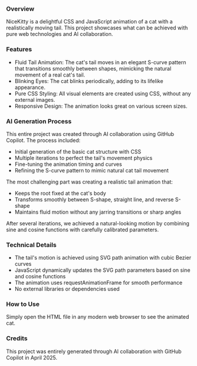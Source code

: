 ### Overview
NiceKitty is a delightful CSS and JavaScript animation of a cat with a realistically moving tail. This project showcases what can be achieved with pure web technologies and AI collaboration.

### Features
- Fluid Tail Animation: The cat's tail moves in an elegant S-curve pattern that transitions smoothly between shapes, mimicking the natural movement of a real cat's tail.
- Blinking Eyes: The cat blinks periodically, adding to its lifelike appearance.
- Pure CSS Styling: All visual elements are created using CSS, without any external images.
- Responsive Design: The animation looks great on various screen sizes.

### AI Generation Process
This entire project was created through AI collaboration using GitHub Copilot. The process included:

- Initial generation of the basic cat structure with CSS
- Multiple iterations to perfect the tail's movement physics
- Fine-tuning the animation timing and curves
- Refining the S-curve pattern to mimic natural cat tail movement

The most challenging part was creating a realistic tail animation that:
- Keeps the root fixed at the cat's body
- Transforms smoothly between S-shape, straight line, and reverse S-shape
- Maintains fluid motion without any jarring transitions or sharp angles

After several iterations, we achieved a natural-looking motion by combining sine and cosine functions with carefully calibrated parameters.

### Technical Details
- The tail's motion is achieved using SVG path animation with cubic Bezier curves
- JavaScript dynamically updates the SVG path parameters based on sine and cosine functions
- The animation uses requestAnimationFrame for smooth performance
- No external libraries or dependencies used

### How to Use
Simply open the HTML file in any modern web browser to see the animated cat.

### Credits
This project was entirely generated through AI collaboration with GitHub Copilot in April 2025.
